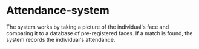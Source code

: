 # Attendance-system
The system works by taking a picture of the individual's face and comparing it to a database of pre-registered faces. If a match is found, the system records the individual's attendance.
